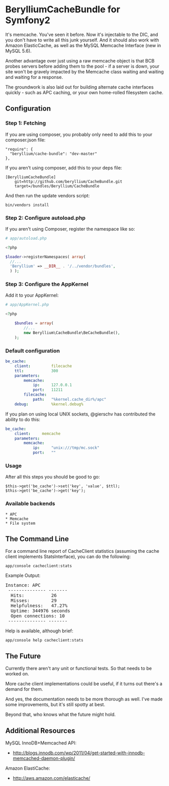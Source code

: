 BerylliumCacheBundle for Symfony2
=================================

It's memcache. You've seen it before. Now it's injectable to the DIC, and you don't have to write all this junk yourself. And it should also work with Amazon ElasticCache, as well as the MySQL Memcache Interface (new in MySQL 5.6).

Another advantage over just using a raw memcache object is that BCB probes servers before adding them to the pool - if a server is down, your site won't be gravely impacted by the Memcache class waiting and waiting and waiting for a response.

The groundwork is also laid out for building alternate cache interfaces quickly - such as APC caching, or your own home-rolled filesystem cache.

## Configuration

### Step 1: Fetching

If you are using composer, you probably only need to add this to your composer.json file:

    "require": {
      "beryllium/cache-bundle": "dev-master"
    },

If you aren't using composer, add this to your deps file:

    [BerylliumCacheBundle]
        git=http://github.com/beryllium/CacheBundle.git
        target=/bundles/Beryllium/CacheBundle

And then run the update vendors script:

    bin/vendors install

### Step 2: Configure autoload.php

If you aren't using Composer, register the namespace like so:

```php
# app/autoload.php

<?php

$loader->registerNamespaces( array(
  //...
  'Beryllium' => __DIR__ . '/../vendor/bundles',
  ) );
```

### Step 3: Configure the AppKernel

Add it to your AppKernel:

```php
# app/AppKernel.php

<?php

    $bundles = array(
        //...
        new Beryllium\CacheBundle\BeCacheBundle(),
    );
```

### Default configuration

```yml
be_cache:
    client:         filecache
    ttl:            300
    parameters:
        memcache:
            ip:     127.0.0.1
            port:   11211
        filecache:
            path:   "%kernel.cache_dir%/apc"
    debug:          %kernel.debug%
```


If you plan on using local UNIX sockets, @gierschv has contributed the ability to do this:

```yml
be_cache:
    client:     memcache
    parameters:
        memcache:
            ip:     "unix:///tmp/mc.sock"
            port:   ""
```

### Usage

After all this steps you should be good to go:

    $this->get('be_cache')->set('key', 'value', $ttl);
    $this->get('be_cache')->get('key');

### Available backends

    * APC
    * Memcache
    * File system

## The Command Line

For a command line report of CacheClient statistics (assuming the cache client implements StatsInterface), you can do the following:

    app/console cacheclient:stats

Example Output:
<pre>
Instance: APC
 -------------- -------
  Hits:          26
  Misses:        29
  Helpfulness:   47.27%
  Uptime: 344976 seconds
  Open connections: 10
 -------------- -------
</pre>

Help is available, although brief:

    app/console help cacheclient:stats

## The Future

Currently there aren't any unit or functional tests. So that needs to be worked on.

More cache client implementations could be useful, if it turns out there's a demand for them.

And yes, the documentation needs to be more thorough as well. I've made some improvements, but it's still spotty at best.

Beyond that, who knows what the future might hold.

## Additional Resources

MySQL InnoDB+Memcached API:

* http://blogs.innodb.com/wp/2011/04/get-started-with-innodb-memcached-daemon-plugin/

Amazon ElastiCache:

* http://aws.amazon.com/elasticache/
